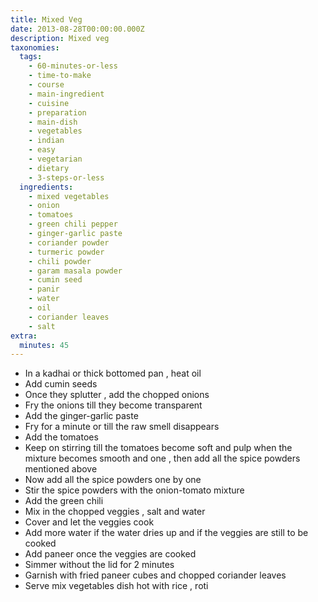 ```yaml
---
title: Mixed Veg
date: 2013-08-28T00:00:00.000Z
description: Mixed veg
taxonomies:
  tags:
    - 60-minutes-or-less
    - time-to-make
    - course
    - main-ingredient
    - cuisine
    - preparation
    - main-dish
    - vegetables
    - indian
    - easy
    - vegetarian
    - dietary
    - 3-steps-or-less
  ingredients:
    - mixed vegetables
    - onion
    - tomatoes
    - green chili pepper
    - ginger-garlic paste
    - coriander powder
    - turmeric powder
    - chili powder
    - garam masala powder
    - cumin seed
    - panir
    - water
    - oil
    - coriander leaves
    - salt
extra:
  minutes: 45
---
```

 - In a kadhai or thick bottomed pan , heat oil
 - Add cumin seeds
 - Once they splutter , add the chopped onions
 - Fry the onions till they become transparent
 - Add the ginger-garlic paste
 - Fry for a minute or till the raw smell disappears
 - Add the tomatoes
 - Keep on stirring till the tomatoes become soft and pulp when the mixture becomes smooth and one , then add all the spice powders mentioned above
 - Now add all the spice powders one by one
 - Stir the spice powders with the onion-tomato mixture
 - Add the green chili
 - Mix in the chopped veggies , salt and water
 - Cover and let the veggies cook
 - Add more water if the water dries up and if the veggies are still to be cooked
 - Add paneer once the veggies are cooked
 - Simmer without the lid for 2 minutes
 - Garnish with fried paneer cubes and chopped coriander leaves
 - Serve mix vegetables dish hot with rice , roti
